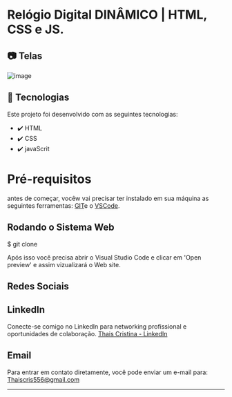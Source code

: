 # Relógio Digital DINÂMICO | HTML, CSS e JS.

## 📷 Telas
![image](https://github.com/thaiscris24/Website-ecommerce/assets/114692153/bb5a1ed1-3e97-4cdc-b598-bb7378f12ee4)


## 🚀 Tecnologias

Este projeto foi desenvolvido com as seguintes tecnologias:

- ✔️ HTML
- ✔️ CSS
- ✔️ javaScrit


# Pré-requisitos

antes de começar, vocêw vai precisar ter instalado em sua máquina as seguintes ferramentas: [GIT](https://git-scm.com/)e o [VSCode](https://code.visualstudio.com/download).

<h2> Rodando o Sistema Web </h2>
$ git clone <https://github.com/thaiscris24/Rel-gio-Digital.git>

Após isso você precisa abrir o Visual Studio Code e clicar em 'Open preview' e assim vizualizará o Web site.



## Redes Sociais

## LinkedIn
Conecte-se comigo no LinkedIn para networking profissional e oportunidades de colaboração.
[Thais Cristina - LinkedIn](https://www.linkedin.com/in/thais-cristina-40b312179/)

## Email
Para entrar em contato diretamente, você pode enviar um e-mail para:
[Thaiscris556@gmail.com](mailto:Thaiscris556@gmail.com)



---
